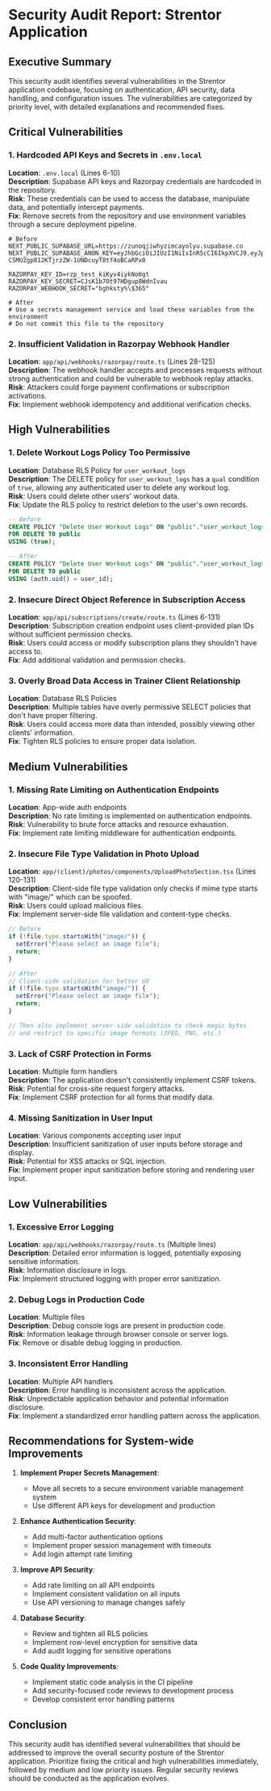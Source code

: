 # Security Audit Report: Strentor Application

## Executive Summary

This security audit identifies several vulnerabilities in the Strentor application codebase, focusing on authentication, API security, data handling, and configuration issues. The vulnerabilities are categorized by priority level, with detailed explanations and recommended fixes.

## Critical Vulnerabilities

### 1. Hardcoded API Keys and Secrets in `.env.local`
**Location**: `.env.local` (Lines 6-10)  
**Description**: Supabase API keys and Razorpay credentials are hardcoded in the repository.  
**Risk**: These credentials can be used to access the database, manipulate data, and potentially intercept payments.  
**Fix**: Remove secrets from the repository and use environment variables through a secure deployment pipeline.

```
# Before
NEXT_PUBLIC_SUPABASE_URL=https://zunoqjiwhyzimcayolyu.supabase.co
NEXT_PUBLIC_SUPABASE_ANON_KEY=eyJhbGciOiJIUzI1NiIsInR5cCI6IkpXVCJ9.eyJpc3MiOiJzdXBhYmFzZSIsInJlZiI6Inp1bm9xaml3aHl6aW1jYXlvbHl1Iiwicm9sZSI6ImFub24iLCJpYXQiOjE3NDA3NDkwNzIsImV4cCI6MjA1NjMyNTA3Mn0.KXj7-C5MU2gp812KTjrzZW-1UNDcuyT8tf4oBCaRPx0

RAZORPAY_KEY_ID=rzp_test_kiKyv4iykNo6gt
RAZORPAY_KEY_SECRET=CJsK1b7Ot97HDgup8WdnIvau
RAZORPAY_WEBHOOK_SECRET="bghksty%\$365"

# After
# Use a secrets management service and load these variables from the environment
# Do not commit this file to the repository
```

### 2. Insufficient Validation in Razorpay Webhook Handler
**Location**: `app/api/webhooks/razorpay/route.ts` (Lines 28-125)  
**Description**: The webhook handler accepts and processes requests without strong authentication and could be vulnerable to webhook replay attacks.  
**Risk**: Attackers could forge payment confirmations or subscription activations.  
**Fix**: Implement webhook idempotency and additional verification checks.

## High Vulnerabilities

### 1. Delete Workout Logs Policy Too Permissive
**Location**: Database RLS Policy for `user_workout_logs`  
**Description**: The DELETE policy for `user_workout_logs` has a `qual` condition of `true`, allowing any authenticated user to delete any workout log.  
**Risk**: Users could delete other users' workout data.  
**Fix**: Update the RLS policy to restrict deletion to the user's own records.

```sql
-- Before
CREATE POLICY "Delete User Workout Logs" ON "public"."user_workout_logs"
FOR DELETE TO public
USING (true);

-- After
CREATE POLICY "Delete User Workout Logs" ON "public"."user_workout_logs"
FOR DELETE TO public
USING (auth.uid() = user_id);
```

### 2. Insecure Direct Object Reference in Subscription Access
**Location**: `app/api/subscriptions/create/route.ts` (Lines 6-131)  
**Description**: Subscription creation endpoint uses client-provided plan IDs without sufficient permission checks.  
**Risk**: Users could access or modify subscription plans they shouldn't have access to.  
**Fix**: Add additional validation and permission checks.

### 3. Overly Broad Data Access in Trainer Client Relationship
**Location**: Database RLS Policies  
**Description**: Multiple tables have overly permissive SELECT policies that don't have proper filtering.  
**Risk**: Users could access more data than intended, possibly viewing other clients' information.  
**Fix**: Tighten RLS policies to ensure proper data isolation.

## Medium Vulnerabilities

### 1. Missing Rate Limiting on Authentication Endpoints
**Location**: App-wide auth endpoints  
**Description**: No rate limiting is implemented on authentication endpoints.  
**Risk**: Vulnerability to brute force attacks and resource exhaustion.  
**Fix**: Implement rate limiting middleware for authentication endpoints.

### 2. Insecure File Type Validation in Photo Upload
**Location**: `app/(client)/photos/components/UploadPhotoSection.tsx` (Lines 120-131)  
**Description**: Client-side file type validation only checks if mime type starts with "image/" which can be spoofed.  
**Risk**: Users could upload malicious files.  
**Fix**: Implement server-side file validation and content-type checks.

```typescript
// Before
if (!file.type.startsWith("image/")) {
  setError("Please select an image file");
  return;
}

// After
// Client-side validation for better UX
if (!file.type.startsWith("image/")) {
  setError("Please select an image file");
  return;
}

// Then also implement server-side validation to check magic bytes
// and restrict to specific image formats (JPEG, PNG, etc.)
```

### 3. Lack of CSRF Protection in Forms
**Location**: Multiple form handlers  
**Description**: The application doesn't consistently implement CSRF tokens.  
**Risk**: Potential for cross-site request forgery attacks.  
**Fix**: Implement CSRF protection for all forms that modify data.

### 4. Missing Sanitization in User Input
**Location**: Various components accepting user input  
**Description**: Insufficient sanitization of user inputs before storage and display.  
**Risk**: Potential for XSS attacks or SQL injection.  
**Fix**: Implement proper input sanitization before storing and rendering user input.

## Low Vulnerabilities

### 1. Excessive Error Logging
**Location**: `app/api/webhooks/razorpay/route.ts` (Multiple lines)  
**Description**: Detailed error information is logged, potentially exposing sensitive information.  
**Risk**: Information disclosure in logs.  
**Fix**: Implement structured logging with proper error sanitization.

### 2. Debug Logs in Production Code
**Location**: Multiple files  
**Description**: Debug console logs are present in production code.  
**Risk**: Information leakage through browser console or server logs.  
**Fix**: Remove or disable debug logging in production.

### 3. Inconsistent Error Handling
**Location**: Multiple API handlers  
**Description**: Error handling is inconsistent across the application.  
**Risk**: Unpredictable application behavior and potential information disclosure.  
**Fix**: Implement a standardized error handling pattern across the application.

## Recommendations for System-wide Improvements

1. **Implement Proper Secrets Management**:
   - Move all secrets to a secure environment variable management system
   - Use different API keys for development and production

2. **Enhance Authentication Security**:
   - Add multi-factor authentication options
   - Implement proper session management with timeouts
   - Add login attempt rate limiting

3. **Improve API Security**:
   - Add rate limiting on all API endpoints
   - Implement consistent validation on all inputs
   - Use API versioning to manage changes safely

4. **Database Security**:
   - Review and tighten all RLS policies
   - Implement row-level encryption for sensitive data
   - Add audit logging for sensitive operations

5. **Code Quality Improvements**:
   - Implement static code analysis in the CI pipeline
   - Add security-focused code reviews to development process
   - Develop consistent error handling patterns

## Conclusion

This security audit has identified several vulnerabilities that should be addressed to improve the overall security posture of the Strentor application. Prioritize fixing the critical and high vulnerabilities immediately, followed by medium and low priority issues. Regular security reviews should be conducted as the application evolves. 
